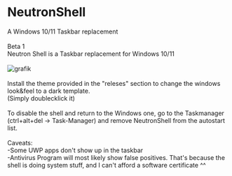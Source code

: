 # NeutronShell
A Windows 10/11 Taskbar replacement<br>
<br>
Beta 1<br>
Neutron Shell is a Taskbar replacement for Windows 10/11<br>
<br>
![grafik](https://github.com/decipher2k/NeutronShell/assets/18600621/0e4c5011-a4fe-4988-be3a-3593de908cf7)
<br>
<br>
Install the theme provided in the "releses" section to change the windows look&feel to a dark template.<br>
(Simply doublecklick it)<br>
<br>
To disable the shell and return to the Windows one, go to the Taskmanager (ctrl+alt+del -> Task-Manager) and remove NeutronShell from the autostart list.<br>
<br>
Caveats:<br>
-Some UWP apps don't show up in the taskbar<br>
-Antivirus Program will most likely show false positives. That's because the shell is doing system stuff, and I can't afford a software certificate ^^

